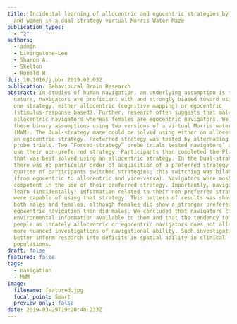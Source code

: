 ```yaml
---
title: Incidental learning of allocentric and egocentric strategies by both men
  and women in a dual-strategy virtual Morris Water Maze
publication_types:
  - "2"
authors:
  - admin
  - Livingstone-Lee
  - Sharon A.
  - Skelton
  - Ronald W.
doi: 10.1016/j.bbr.2019.02.032
publication: Behavioural Brain Research
abstract: In studies of human navigation, an underlying assumption is that, by
  nature, navigators are proficient with and strongly biased toward using only
  one strategy, either allocentric (cognitive mapping) or egocentric
  (stimulus-response based). Further, research often suggests that males are
  allocentric navigators whereas females are egocentric navigators. We tested
  these binary assumptions using two versions of a virtual Morris water maze
  (MWM). The Dual-strategy maze could be solved using either an allocentric or
  an egocentric strategy. Preferred strategy was tested by alternating test and
  probe trials. Two “Forced-strategy” probe trials tested navigators’ ability to
  use their non-preferred strategy. Participants then completed the Place maze
  that was best solved using an allocentric strategy. In the Dual-strategy maze,
  there was no particular order of acquisition of a preferred strategy and a
  quarter of participants switched strategies; this switching was bilateral
  (from egocentric to allocentric and vice-versa). Navigators were most
  competent in the use of their preferred strategy. Importantly, navigators did
  learn (incidentally) information related to their non-preferred strategy and
  were capable of using that strategy. This pattern of results was shown for
  both males and females, although females did show a stronger preference for
  egocentric navigation than did males. We concluded that navigators can use all
  environmental information available to them and that the tendency to view
  people as innately allocentric or egocentric navigators does not allow for
  more nuanced investigations of navigational ability. Such investigations would
  better inform research into deficits in spatial ability in clinical
  populations.
draft: false
featured: false
tags:
  - navigation
  - MWM
image:
  filename: featured.jpg
  focal_point: Smart
  preview_only: false
date: 2019-03-29T19:20:48.233Z
---
```

